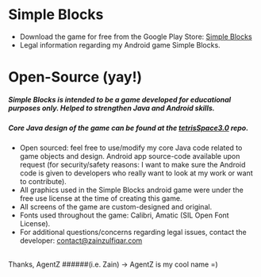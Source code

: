 # Simple Blocks
- Download the game for free from the Google Play Store: [Simple Blocks](https://play.google.com/store/apps/details?id=com.zainzulfiqar.simpleblocks&hl=en)
- Legal information regarding my Android game Simple Blocks.

# Open-Source (yay!)
##### Simple Blocks is intended to be a game developed for educational purposes only. Helped to strengthen Java and Android skills.
##### Core Java design of the game can be found at the [tetrisSpace3.0](https://github.com/agentzzk/tetrisSpace3.0) repo.
- Open sourced: feel free to use/modify my core Java code related to game objects and design. Android app source-code available upon request (for security/safety reasons: I want to make sure the Android code is given to developers who really want to look at my work or want to contribute).
- All graphics used in the Simple Blocks android game were under the free use license at the time of creating this game.
- All screens of the game are custom-designed and original.
- Fonts used throughout the game: Calibri, Amatic (SIL Open Font License).
- For additional questions/concerns regarding legal issues, contact the developer: contact@zainzulfiqar.com

<br>
Thanks, AgentZ
######(i.e. Zain) -> AgentZ is my cool name =)
